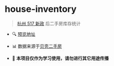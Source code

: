 # house-inventory
> [杭州 517 新政](http://fgj.hangzhou.gov.cn/art/2022/5/17/art_1229265366_1815818.html) 后二手房库存统计  

* 🔍 [预览地址](http://house.u9c8d.com/)

* 📊 数据来源于[贝壳二手房](https://hz.ke.com/ershoufang/)

* 🔔 **本项目仅作为学习使用，请勿进行其它用途传播**
